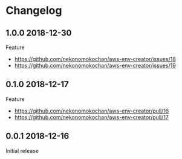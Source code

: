 # Changelog

## 1.0.0 2018-12-30

Feature

- https://github.com/nekonomokochan/aws-env-creator/issues/18
- https://github.com/nekonomokochan/aws-env-creator/issues/19

## 0.1.0 2018-12-17

Feature

- https://github.com/nekonomokochan/aws-env-creator/pull/16
- https://github.com/nekonomokochan/aws-env-creator/pull/17

## 0.0.1 2018-12-16

Initial release
